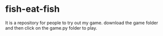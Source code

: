 # fish-eat-fish
It is a repository for people to try out my game. 
download the game folder and then click on the game.py folder to play.
